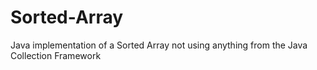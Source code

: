 # Sorted-Array
Java implementation of a Sorted Array not using anything from the Java Collection Framework
